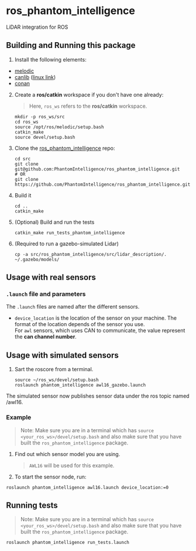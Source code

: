 # ros_phantom_intelligence
LiDAR integration for ROS

## Building and Running this package

1. Install the following elements:  
 - [melodic](http://wiki.ros.org/melodic) 
 - [canlib](https://www.kvaser.com/developer/canlib-sdk/) ([linux link](https://www.kvaser.com/linux-drivers-and-sdk/))
 - [conan](https://conan.io/)

2. Create a **ros/catkin** workspace if you don't have one already:  
    > Here, `ros_ws` refers to the **ros/catkin** workspace.   

    ```
    mkdir -p ros_ws/src
    cd ros_ws
    source /opt/ros/melodic/setup.bash
    catkin_make
    source devel/setup.bash
    ```   
3. Clone the [ros_phantom_intelligence](https://github.com/PhantomIntelligence/ros_phantom_intelligence) repo:  
    ```
    cd src
    git clone git@github.com:PhantomIntelligence/ros_phantom_intelligence.git  
    # OR 
    git clone https://github.com/PhantomIntelligence/ros_phantom_intelligence.git
    ```
3. Build it
    ```
    cd ..
    catkin_make 
    ```
4. (Optional) Build and run the tests
    ```
    catkin_make run_tests_phantom_intelligence
    ```
5. (Required to run a gazebo-simulated Lidar)
    ```
    cp -a src/ros_phantom_intelligence/src/lidar_description/. ~/.gazebo/models/
    ```

## Usage with real sensors
### `.launch` file and parameters
The `.launch` files are named after the different sensors.
* `device_location` is the location of the sensor on your machine. The format of the location depends of the sensor you use.  
For `awl` sensors, which uses CAN to communicate, the value represent the **can channel number**.

## Usage with simulated sensors
1. Sart the roscore from a terminal.
    ```
    source ~/ros_ws/devel/setup.bash
    roslaunch phantom_intelligence awl16_gazebo.launch
    ```
The simulated sensor now publishes sensor data under the ros topic named /awl16.

### Example
> Note: Make sure you are in a terminal which has `source <your_ros_ws>/devel/setup.bash` and also make sure that you have built the `ros_phantom_intelligence` package.
1. Find out which sensor model you are using.  
    > `AWL16` will be used for this example.
2. To start the sensor node, run:  
```
roslaunch phantom_intelligence awl16.launch device_location:=0
```  

## Running tests
> Note: Make sure you are in a terminal which has `source <your_ros_ws>/devel/setup.bash` and also make sure that you have built the `ros_phantom_intelligence` package.  
```
roslaunch phantom_intelligence run_tests.launch
```
